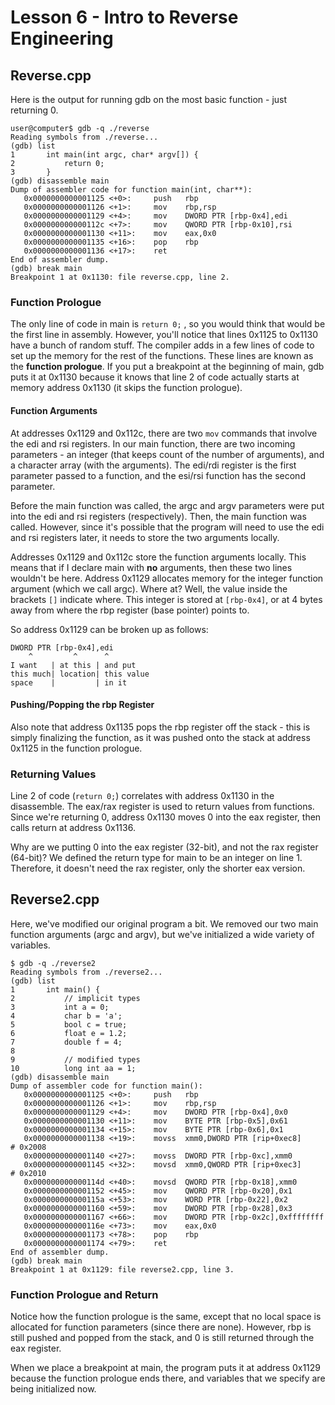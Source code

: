 # Lesson 6 - Intro to Reverse Engineering

## Reverse.cpp
Here is the output for running gdb on the most basic function - just returning 0. 
```
user@computer$ gdb -q ./reverse
Reading symbols from ./reverse...
(gdb) list
1       int main(int argc, char* argv[]) {
2           return 0;
3       }
(gdb) disassemble main
Dump of assembler code for function main(int, char**):
   0x0000000000001125 <+0>:     push   rbp
   0x0000000000001126 <+1>:     mov    rbp,rsp
   0x0000000000001129 <+4>:     mov    DWORD PTR [rbp-0x4],edi
   0x000000000000112c <+7>:     mov    QWORD PTR [rbp-0x10],rsi
   0x0000000000001130 <+11>:    mov    eax,0x0
   0x0000000000001135 <+16>:    pop    rbp
   0x0000000000001136 <+17>:    ret    
End of assembler dump.
(gdb) break main
Breakpoint 1 at 0x1130: file reverse.cpp, line 2.
```

### Function Prologue
The only line of code in main is `return 0;` , so you would think that would be the first line in assembly. However, you'll notice that lines 0x1125 to 0x1130 have a bunch of random stuff. The compiler adds in a few lines of code to set up the memory for the rest of the functions. These lines are known as the **function prologue**. If you put a breakpoint at the beginning of main, gdb puts it at 0x1130 because it knows that line 2 of code actually starts at memory address 0x1130 (it skips the function prologue). 

#### Function Arguments
At addresses 0x1129 and 0x112c, there are two `mov` commands that involve the edi and rsi registers. In our main function, there are two incoming parameters - an integer (that keeps count of the number of arguments), and a character array (with the arguments). The edi/rdi register is the first parameter passed to a function, and the esi/rsi function has the second parameter. 

Before the main function was called, the argc and argv parameters were put into the edi and rsi registers (respectively). Then, the main function was called. However, since it's possible that the program will need to use the edi and rsi registers later, it needs to store the two arguments locally. 

Addresses 0x1129 and 0x112c store the function arguments locally. This means that if I declare main with **no** arguments, then these two lines wouldn't be here. Address 0x1129 allocates memory for the integer function argument (which we call argc). Where at? Well, the value inside the brackets `[]` indicate where. This integer is stored at `[rbp-0x4]`, or at 4 bytes away from where the rbp register (base pointer) points to. 

So address 0x1129 can be broken up as follows:

```
DWORD PTR [rbp-0x4],edi
    ^         ^      ^ 
I want   | at this | and put 
this much| location| this value
space    |         | in it
```

#### Pushing/Popping the rbp Register
Also note that address 0x1135 pops the rbp register off the stack - this is simply finalizing the function, as it was pushed onto the stack at address 0x1125 in the function prologue.

### Returning Values
Line 2 of code (`return 0;`) correlates with address 0x1130 in the disassemble. The eax/rax register is used to return values from functions. Since we're returning 0, address 0x1130 moves 0 into the eax register, then calls return at address 0x1136. 

Why are we putting 0 into the eax register (32-bit), and not the rax register (64-bit)? We defined the return type for main to be an integer on line 1. Therefore, it doesn't need the rax register, only the shorter eax version. 

## Reverse2.cpp
Here, we've modified our original program a bit. We removed our two main function arguments (argc and argv), but we've initialized a wide variety of variables.

```
$ gdb -q ./reverse2
Reading symbols from ./reverse2...
(gdb) list
1       int main() {
2           // implicit types
3           int a = 0;
4           char b = 'a';
5           bool c = true;
6           float e = 1.2;
7           double f = 4;
8
9           // modified types
10          long int aa = 1;
(gdb) disassemble main
Dump of assembler code for function main():
   0x0000000000001125 <+0>:     push   rbp
   0x0000000000001126 <+1>:     mov    rbp,rsp
   0x0000000000001129 <+4>:     mov    DWORD PTR [rbp-0x4],0x0
   0x0000000000001130 <+11>:    mov    BYTE PTR [rbp-0x5],0x61
   0x0000000000001134 <+15>:    mov    BYTE PTR [rbp-0x6],0x1
   0x0000000000001138 <+19>:    movss  xmm0,DWORD PTR [rip+0xec8]        # 0x2008
   0x0000000000001140 <+27>:    movss  DWORD PTR [rbp-0xc],xmm0
   0x0000000000001145 <+32>:    movsd  xmm0,QWORD PTR [rip+0xec3]        # 0x2010
   0x000000000000114d <+40>:    movsd  QWORD PTR [rbp-0x18],xmm0
   0x0000000000001152 <+45>:    mov    QWORD PTR [rbp-0x20],0x1
   0x000000000000115a <+53>:    mov    WORD PTR [rbp-0x22],0x2
   0x0000000000001160 <+59>:    mov    DWORD PTR [rbp-0x28],0x3
   0x0000000000001167 <+66>:    mov    DWORD PTR [rbp-0x2c],0xffffffff
   0x000000000000116e <+73>:    mov    eax,0x0
   0x0000000000001173 <+78>:    pop    rbp
   0x0000000000001174 <+79>:    ret    
End of assembler dump.
(gdb) break main
Breakpoint 1 at 0x1129: file reverse2.cpp, line 3.
```

### Function Prologue and Return
Notice how the function prologue is the same, except that no local space is allocated for function parameters (since there are none). However, rbp is still pushed and popped from the stack, and 0 is still returned through the eax register. 

When we place a breakpoint at main, the program puts it at address 0x1129 because the function prologue ends there, and variables that we specify are being initialized now. 